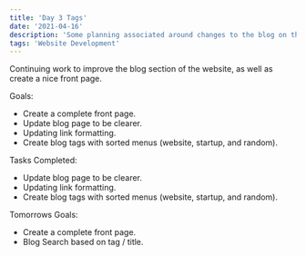 ```yaml
---
title: 'Day 3 Tags'
date: '2021-04-16'
description: 'Some planning associated around changes to the blog on the third day.'
tags: 'Website Development'
---
```


Continuing work to improve the blog section of the website, as well as create a nice front page.

Goals:
- Create a complete front page.
- Update blog page to be clearer.
- Updating link formatting.
- Create blog tags with sorted menus (website, startup, and random).


Tasks Completed:
- Update blog page to be clearer.
- Updating link formatting.
- Create blog tags with sorted menus (website, startup, and random).


Tomorrows Goals:
- Create a complete front page.
- Blog Search based on tag / title.